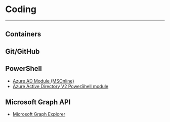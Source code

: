 # Coding

----------
## Containers

## Git/GitHub

## PowerShell

- [Azure AD Module (MSOnline)](https://docs.microsoft.com/en-us/powershell/msonline/v1/azureactivedirectory?redirectedfrom=msdn)
- [Azure Active Directory V2 PowerShell module](https://docs.microsoft.com/en-us/powershell/azuread/v2/azureactivedirectory)

## Microsoft Graph API

- [Microsoft Graph Explorer](https://developer.microsoft.com/en-us/graph/graph-explorer)
